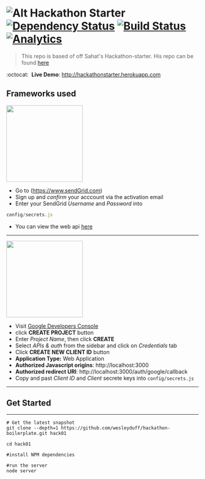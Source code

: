 ![Alt](https://lh4.googleusercontent.com/-PVw-ZUM9vV8/UuWeH51os0I/AAAAAAAAD6M/0Ikg7viJftQ/w1286-h566-no/hackathon-starter-logo.jpg)
Hackathon Starter [![Dependency Status](https://david-dm.org/wesleyduff/hackathon-boilerplate.png)](https://david-dm.org/wesleyduff/hackathon-boilerplate) [![Build Status](http://img.shields.io/travis/wesleyduff/hackathon-boilerplate.svg?style=flat)](https://travis-ci.org/wesleyduff/hackathon-boilerplate) [![Analytics](https://ga-beacon.appspot.com/UA-47447818-2/hackathon-starter?pixel)](https://github.com/igrigorik/ga-beacon)
=======================

> This repo is based of off Sahat's Hackathon-starter.
> His repo can be found [here](https://github.com/sahat/hackathon-starter)

:octocat: &nbsp;**Live Demo**: http://hackathonstarter.herokuapp.com 

## Frameworks used
<a href="https://camo.githubusercontent.com/16800ac336b7e71aa4dec640abdd44505af0fe25/687474703a2f2f69616e646f75676c61732e636f6d2f70726573656e746174696f6e732f7079636f6e6361323031322f6c6f676f732f73656e64677269645f6c6f676f2e706e67" target="_blank"><img src="https://camo.githubusercontent.com/16800ac336b7e71aa4dec640abdd44505af0fe25/687474703a2f2f69616e646f75676c61732e636f6d2f70726573656e746174696f6e732f7079636f6e6361323031322f6c6f676f732f73656e64677269645f6c6f676f2e706e67" width="200" data-canonical-src="http://iandouglas.com/presentations/pyconca2012/logos/sendgrid_logo.png" style="max-width:100%;"></a>
- Go to (https://www.sendGrid.com)
- Sign up and *confirm* your acccount via the activation email
- Enter your SendGrid _Username_ and _Password_ into 
```javascript
config/secrets.js
```
- You can view the web api [here](https://sendgrid.com/docs/API_Reference/Web_API/index.html)

___

<a href="https://camo.githubusercontent.com/11659862cd7bdf1c50b7aeac5b13964252deebfc/687474703a2f2f696d616765732e676f6f676c652e636f6d2f696e746c2f656e5f414c4c2f696d616765732f737270722f6c6f676f36772e706e67" target="_blank"><img src="https://camo.githubusercontent.com/11659862cd7bdf1c50b7aeac5b13964252deebfc/687474703a2f2f696d616765732e676f6f676c652e636f6d2f696e746c2f656e5f414c4c2f696d616765732f737270722f6c6f676f36772e706e67" width="200" data-canonical-src="http://images.google.com/intl/en_ALL/images/srpr/logo6w.png" style="max-width:100%;"></a>
- Visit [Google Developers Console](https://console.developers.google.com)
- click **CREATE PROJECT** button
- Enter *Project Name*, then click **CREATE**
- Select *APIs & auth* from the sidebar and click on *Credentials* tab
- Click **CREATE NEW CLIENT ID** button
 - **Application Type:** Web Application
 - **Authorized Javascript origins**: http://localhost:3000
 - **Authorized redirect URI**: http://localhost:3000/auth/google/callback
- Copy and past *Client ID* and *Client* secrete keys into `config/secrets.js`

________

## Get Started 
______
```
# Get the latest snapshot
git clone --depth=1 https://github.com/wesleyduff/hackathon-boilerplate.git hack01

cd hack01

#install NPM dependencies

#run the server
node server
```



